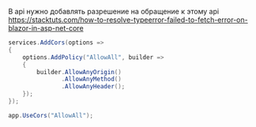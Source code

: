 В api нужно добавлять разрешение на обращение к этому api
https://stacktuts.com/how-to-resolve-typeerror-failed-to-fetch-error-on-blazor-in-asp-net-core

```csharp
services.AddCors(options =>
{
    options.AddPolicy("AllowAll", builder =>
    {
        builder.AllowAnyOrigin()
               .AllowAnyMethod()
               .AllowAnyHeader();
    });
});
```

```csharp
app.UseCors("AllowAll");
```